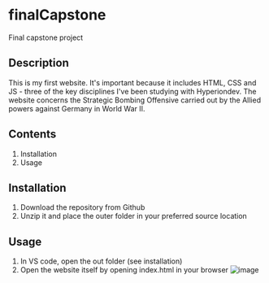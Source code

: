 # finalCapstone
Final capstone project
## Description
This is my first website. It's important because it includes HTML, CSS and JS - three of the key disciplines I've been studying with Hyperiondev. The website concerns the Strategic Bombing Offensive carried out by the Allied powers against Germany in World War II.
## Contents
1. Installation
1. Usage
## Installation
1. Download the repository from Github
1. Unzip it and place the outer folder in your preferred source location
## Usage
1. In VS code, open the out folder (see installation)
2. Open the website itself by opening index.html in your browser
![image](https://user-images.githubusercontent.com/121323170/216491367-0d9f2069-1d64-40d4-8f09-ad92eab57067.png)
